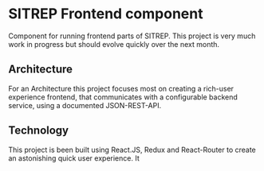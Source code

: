 # SITREP Frontend component

Component for running frontend parts of SITREP. This project is very much work in progress but should evolve quickly over the next month.


## Architecture
For an Architecture this project focuses most on creating a rich-user experience frontend, that communicates with a configurable backend service, using a documented JSON-REST-API.


## Technology
This project is been built using React.JS, Redux and React-Router to create an astonishing quick user experience. It
